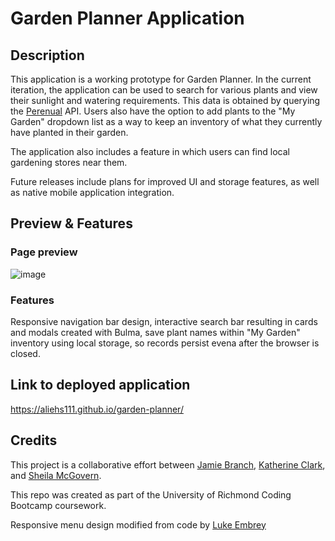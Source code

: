 # Garden Planner Application


## Description

This application is a working prototype for Garden Planner. In the current iteration, the application can be used to search for various plants and view their sunlight and watering requirements. This data is obtained by querying the [Perenual](https://perenual.com/docs/api) API. Users also have the option to add plants to the "My Garden" dropdown list as a way to keep an inventory of what they currently have planted in their garden.

The application also includes a feature in which users can find local gardening stores near them.

Future releases include plans for improved UI and storage features, as well as native mobile application integration.

## Preview & Features

### Page preview

![image](https://github.com/aliehs111/garden-planner/assets/60265279/a413957a-bf01-4c48-95bf-05eeedabb32d)




### Features

Responsive navigation bar design, interactive search bar resulting in cards and modals created with Bulma, save plant names within "My Garden" inventory using local storage, so records persist evena after the browser is closed.


## Link to deployed application

https://aliehs111.github.io/garden-planner/

## Credits

This project is a collaborative effort between [Jamie Branch](https://github.com/jbranch6432), [Katherine Clark](https://github.com/KClarkDev), and [Sheila McGovern](https:github.com/aliehs111).

This repo was created as part of the University of Richmond Coding Bootcamp coursework.

Responsive menu design modified from code by [Luke Embrey](https://alvarotrigo.com/blog/hamburger-menu-css/)



